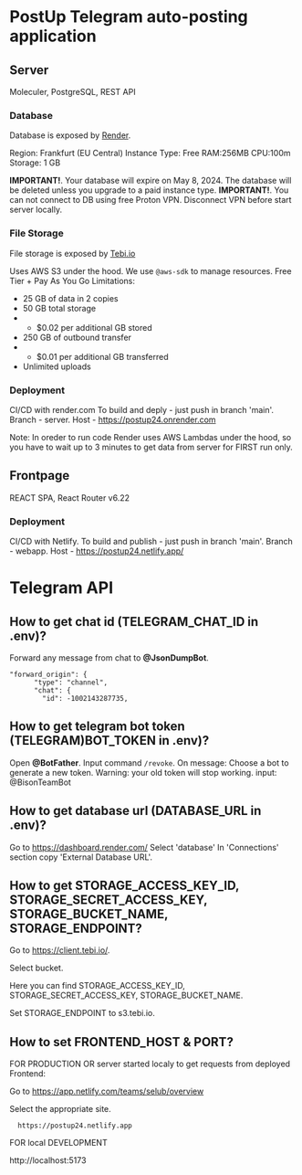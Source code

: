 # PostUp Telegram auto-posting application

## Server

Moleculer, PostgreSQL,
REST API

### Database

Database is exposed by [Render](https://render.com/).

Region: Frankfurt (EU Central)
Instance Type: Free RAM:256MB CPU:100m Storage: 1 GB

**IMPORTANT!**. Your database will expire on May 8, 2024. The database will be deleted unless you upgrade to a paid instance type.
**IMPORTANT!**. You can not connect to DB using free Proton VPN. Disconnect VPN before start server locally.

### File Storage

File storage is exposed by [Tebi.io](https://tebi.io/)

Uses AWS S3 under the hood. We use <code>@aws-sdk</code> to manage resources.
Free Tier + Pay As You Go Limitations:

- 25 GB of data in 2 copies
- 50 GB total storage
- - $0.02 per additional GB stored
- 250 GB of outbound transfer
- - $0.01 per additional GB transferred
- Unlimited uploads

### Deployment

CI/CD with render.com
To build and deply - just push in branch 'main'.
Branch - server.
Host - https://postup24.onrender.com

Note: In oreder to run code Render uses AWS Lambdas under the hood, so you have to wait up to 3 minutes to get data from server for FIRST run only.

## Frontpage

REACT SPA, React Router v6.22

### Deployment

CI/CD with Netlify.
To build and publish - just push in branch 'main'.
Branch - webapp.
Host - https://postup24.netlify.app/

# Telegram API

## How to get chat id (TELEGRAM_CHAT_ID in .env)?

Forward any message from chat to **@JsonDumpBot**.

```
"forward_origin": {
      "type": "channel",
      "chat": {
        "id": -1002143287735,
```

## How to get telegram bot token (TELEGRAM)BOT_TOKEN in .env)?

Open **@BotFather**.
Input command <code>/revoke</code>.
On message: Choose a bot to generate a new token. Warning: your old token will stop working.
input: @BisonTeamBot

## How to get database url (DATABASE_URL in .env)?

Go to https://dashboard.render.com/
Select 'database'
In 'Connections' section copy 'External Database URL'.

## How to get STORAGE_ACCESS_KEY_ID, STORAGE_SECRET_ACCESS_KEY, STORAGE_BUCKET_NAME, STORAGE_ENDPOINT?

Go to https://client.tebi.io/.

Select bucket.

Here you can find STORAGE_ACCESS_KEY_ID, STORAGE_SECRET_ACCESS_KEY, STORAGE_BUCKET_NAME.

Set STORAGE_ENDPOINT to s3.tebi.io.

## How to set FRONTEND_HOST & PORT?

FOR PRODUCTION OR server started localy to get requests from deployed Frontend:

Go to https://app.netlify.com/teams/selub/overview

Select the appropriate site.

      https://postup24.netlify.app

FOR local DEVELOPMENT

http://localhost:5173
